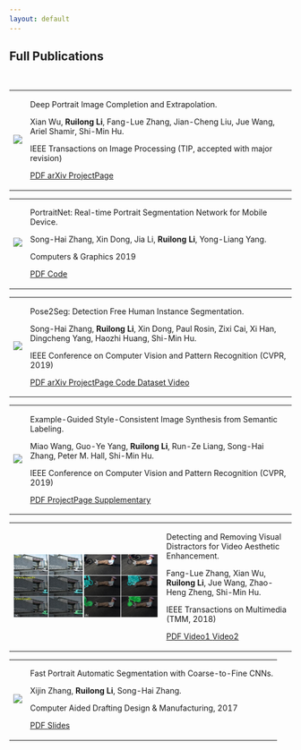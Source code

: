 ```yaml
---
layout: default
---
```


## Full Publications

<br>

<table class="paper-list">
  <tr>
    <td><img class="paper-logo" src="projects/PortraitCompletion/logo.png"></td>
    <td>
		<p class="paper-title">Deep Portrait Image Completion and Extrapolation.</p>  
		<p class="paper-authors"> Xian Wu, <b>Ruilong Li</b>, Fang-Lue Zhang, Jian-Cheng Liu, Jue Wang, Ariel Shamir, Shi-Min Hu.</p>
		<p class="paper-pub">IEEE Transactions on Image Processing (TIP, accepted with major revision)</p>
		<p class="paper-links">
			<a href="projects/PortraitCompletion/files/1808.07757.pdf" target="_blank" rel="noopener">
				<i class="fa fa-file-pdf-o" aria-hidden="true"></i> PDF </a>  
			<a href="https://arxiv.org/abs/1808.07757" target="_blank" rel="noopener">
				<i class="fa fa-file" aria-hidden="true"></i> arXiv </a>  
			<a href="projects/PortraitCompletion/index.html" target="_blank" rel="noopener">
				<i class="fa fa-link" aria-hidden="true"></i> ProjectPage </a> 
		</p>
	</td>
  </tr>
</table>

<table class="paper-list">
  <tr>
    <td><img class="paper-logo" src="projects/MobilePortrait/logo2.png"></td>
    <td>
		<p class="paper-title">PortraitNet: Real-time Portrait Segmentation Network for Mobile Device.</p>
		<p class="paper-authors"> Song-Hai Zhang, Xin Dong, Jia Li, <b>Ruilong Li</b>, Yong-Liang Yang.</p>
		<p class="paper-pub">Computers &amp; Graphics 2019 </p>
		<p class="paper-links">
			<a href="projects/MobilePortrait/cag.pdf" target="_blank" rel="noopener">
				<i class="fa fa-file-pdf-o" aria-hidden="true"></i> PDF </a>  
			<a href="https://github.com/dong-x16/PortraitNet" target="_blank" rel="noopener">
				<i class="fa fa-github" aria-hidden="true"></i> Code </a>  
			<!-- <a href="" target="_blank" rel="noopener">
				<i class="fa fa-github" aria-hidden="true"></i> Slides </a> -->  
		</p>
	</td>
  </tr>
</table>


<table class="paper-list">
  <tr>
    <td><img class="paper-logo" src="projects/pose2seg/logo.jpg"></td>
    <td>
		<p class="paper-title">Pose2Seg: Detection Free Human Instance Segmentation.</p>  
		<p class="paper-authors"> Song-Hai Zhang, <b>Ruilong Li</b>, Xin Dong, Paul Rosin, Zixi Cai, Xi Han, Dingcheng Yang, Haozhi Huang, Shi-Min Hu.</p>
		<p class="paper-pub">IEEE Conference on Computer Vision and Pattern Recognition (CVPR, 2019)</p>
		<p class="paper-links">
			<a href="projects/pose2seg/files/Camera_Ready.pdf" target="_blank" rel="noopener">
				<i class="fa fa-file-pdf-o" aria-hidden="true"></i> PDF </a>
			<a href="https://arxiv.org/abs/1803.10683" target="_blank" rel="noopener">
				<i class="fa fa-file" aria-hidden="true"></i> arXiv </a> 
			<a href="projects/pose2seg/index.html" target="_blank" rel="noopener">
				<i class="fa fa-link" aria-hidden="true"></i> ProjectPage </a>  
			<a href="https://github.com/liruilong940607/Pose2Seg" target="_blank" rel="noopener">
				<i class="fa fa-github" aria-hidden="true"></i> Code </a>  
				<!-- <iframe style="margin-left: 2px; margin-bottom:-5px;" 
					frameborder="0" scrolling="0" width="100px" height="20px"
	                src="https://ghbtns.com/github-btn.html?user=liruilong940607&repo=Pose2Seg&type=star&count=true" >
	        	</iframe> -->
			<a href="https://github.com/liruilong940607/OCHumanApi" target="_blank" rel="noopener">
				<i class="fa fa-github" aria-hidden="true"></i> Dataset </a> 
				<!-- <iframe style="margin-left: 2px; margin-bottom:-5px;" 
					frameborder="0" scrolling="0" width="100px" height="20px"
	                src="https://ghbtns.com/github-btn.html?user=liruilong940607&repo=OCHumanApi&type=star&count=true" >
	        	</iframe> -->
	        <a href="projects/pose2seg/videos/pose2seg.mp4" target="_blank" rel="noopener">
				<i class="fa fa-file-video-o" aria-hidden="true"></i> Video </a>  
		</p>
	</td>
  </tr>
</table>

<table class="paper-list">
  <tr>
    <td><img class="paper-logo" src="projects/GuidedPix2Pix/logo.png"></td>
    <td>
		<p class="paper-title">Example-Guided Style-Consistent Image Synthesis from Semantic Labeling.</p>  
		<p class="paper-authors"> Miao Wang, Guo-Ye Yang, <b>Ruilong Li</b>, Run-Ze Liang, Song-Hai Zhang, Peter M. Hall, Shi-Min Hu.</p>
		<p class="paper-pub">IEEE Conference on Computer Vision and Pattern Recognition (CVPR, 2019)</p>
		<p class="paper-links">
			<a href="projects/GuidedPix2Pix/files/CVPR_1135_Camera_ready.pdf" target="_blank" rel="noopener">
				<i class="fa fa-file-pdf-o" aria-hidden="true"></i> PDF </a>  
			<a href="projects/GuidedPix2Pix/index.html" target="_blank" rel="noopener">
				<i class="fa fa-link" aria-hidden="true"></i> ProjectPage </a> 
			<a href="projects/GuidedPix2Pix/files/CVPR_1135_supplementary.pdf" target="_blank" rel="noopener">
				<i class="fa fa-file-pdf-o" aria-hidden="true"></i> Supplementary </a>  
		</p>
	</td>
  </tr>
</table>


<table class="paper-list">
  <tr>
    <td><img class="paper-logo" src="projects/distractors/logo.jpg"></td>
    <td>
		<p class="paper-title">Detecting and Removing Visual Distractors for Video Aesthetic Enhancement.</p>
		<p class="paper-authors"> Fang-Lue Zhang, Xian Wu, <b>Ruilong Li</b>, Jue Wang, Zhao-Heng Zheng, Shi-Min Hu.</p>
		<p class="paper-pub">IEEE Transactions on Multimedia (TMM, 2018)</p>
		<p class="paper-links">
			<a href="https://cg.cs.tsinghua.edu.cn/papers/TMM-2017-VideoDistractor.pdf" target="_blank" rel="noopener">
				<i class="fa fa-file-pdf-o" aria-hidden="true"></i> PDF </a>  
			<a href="http://cg.cs.tsinghua.edu.cn/figures/TMM-2017-VideoDistractor-1.wmv" target="_blank" rel="noopener">
				<i class="fa fa-file-video-o" aria-hidden="true"></i> Video1 </a>  
			<a href="http://cg.cs.tsinghua.edu.cn/figures/TMM-2017-VideoDistractor-2.wmv" target="_blank" rel="noopener">
				<i class="fa fa-file-video-o" aria-hidden="true"></i> Video2 </a>  
		</p>
	</td>
  </tr>
</table>

<table class="paper-list">
  <tr>
    <td><img class="paper-logo" src="projects/MobilePortrait/logo1.png"></td>
    <td>
		<p class="paper-title">Fast Portrait Automatic Segmentation with Coarse-to-Fine CNNs.</p>
		<p class="paper-authors">Xijin Zhang, <b>Ruilong Li</b>, Song-Hai Zhang.</p>
		<p class="paper-pub">Computer Aided Drafting Design &amp; Manufacturing, 2017 </p>
		<p class="paper-links">
			<a href="projects/MobilePortrait/files/Fast_Portrait_Automatic_Segmentation_with_Coarse-to-Fine_CNNs.pdf" target="_blank" rel="noopener">
				<i class="fa fa-file-pdf-o" aria-hidden="true"></i> PDF </a>  
			<a href="projects/MobilePortrait/files/siggraph_asia_2017_ppt_humanseg.pptx" target="_blank" rel="noopener">
				<i class="fa fa-github" aria-hidden="true"></i> Slides </a>  
		</p>
	</td>
  </tr>
</table>


